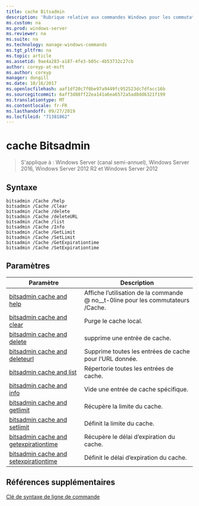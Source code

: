 ```yaml
---
title: cache Bitsadmin
description: 'Rubrique relative aux commandes Windows pour les commutateurs de **cache Bitsadmin** : contient la liste des commutateurs/cache Bitsadmin'
ms.custom: na
ms.prod: windows-server
ms.reviewer: na
ms.suite: na
ms.technology: manage-windows-commands
ms.tgt_pltfrm: na
ms.topic: article
ms.assetid: 9ae4a283-a187-4fe3-b05c-4b53732c27cb
author: coreyp-at-msft
ms.author: coreyp
manager: dongill
ms.date: 10/16/2017
ms.openlocfilehash: aaf1df20c7f0be97a9449fc952523dc7dfacc16b
ms.sourcegitcommit: 6aff3d88ff22ea141a6ea6572a5ad8dd6321f199
ms.translationtype: MT
ms.contentlocale: fr-FR
ms.lasthandoff: 09/27/2019
ms.locfileid: "71381862"
---
```

# <a name="bitsadmin-cache"></a>cache Bitsadmin

>S'applique à : Windows Server (canal semi-annuel), Windows Server 2016, Windows Server 2012 R2 et Windows Server 2012

## <a name="syntax"></a>Syntaxe

```
bitsadmin /Cache /help
bitsadmin /Cache /Clear
bitsadmin /Cache /delete
bitsadmin /Cache /deleteURL
bitsadmin /Cache /list
bitsadmin /Cache /Info
bitsadmin /Cache /GetLimit
bitsadmin /Cache /SetLimit
bitsadmin /Cache /GetExpirationtime
bitsadmin /Cache /SetExpirationtime
```

## <a name="parameters"></a>Paramètres

|Paramètre|Description|
|-------|--------|
|[bitsadmin cache and help](bitsadmin-cache-and-help.md)|Affiche l’utilisation de la commande @ no__t-0line pour les commutateurs \/Cache.|
|[bitsadmin cache and clear](bitsadmin-cache-clear.md)|Purge le cache local.|
|[bitsadmin cache and delete](bitsadmin-cache-and-delete.md)|supprime une entrée de cache.|
|[bitsadmin cache and deleteurl](bitsadmin-cache-and-deleteurl.md)|Supprime toutes les entrées de cache pour l’URL donnée.|
|[bitsadmin cache and list](bitsadmin-cache-and-list.md)|Répertorie toutes les entrées de cache.|
|[bitsadmin cache and info](bitsadmin-cache-and-info.md)|Vide une entrée de cache spécifique.|
|[bitsadmin cache and getlimit](bitsadmin-cache-and-getlimit.md)|Récupère la limite du cache.|
|[bitsadmin cache and setlimit](bitsadmin-cache-and-setlimit.md)|Définit la limite du cache.|
|[bitsadmin cache and getexpirationtime](bitsadmin-cache-and-getexpirationtime.md)|Récupère le délai d’expiration du cache.|
|[bitsadmin cache and setexpirationtime](bitsadmin-cache-and-setexpirationtime.md)|Définit le délai d’expiration du cache.|

## <a name="additional-references"></a>Références supplémentaires
[Clé de syntaxe de ligne de commande](command-line-syntax-key.md)


